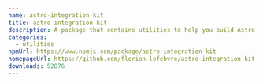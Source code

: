 ```yaml
---
name: astro-integration-kit
title: astro-integration-kit
description: A package that contains utilities to help you build Astro integrations.
categories:
  - utilities
npmUrl: https://www.npmjs.com/package/astro-integration-kit
homepageUrl: https://github.com/florian-lefebvre/astro-integration-kit
downloads: 52876
---
```

